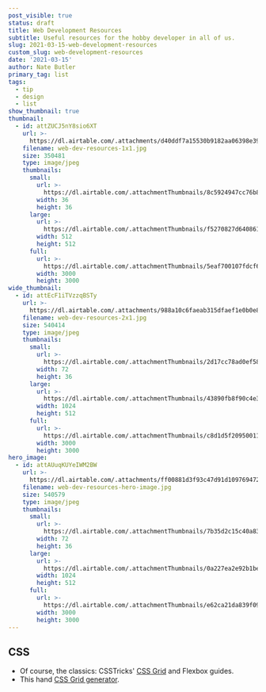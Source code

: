 ```yaml
---
post_visible: true
status: draft
title: Web Development Resources
subtitle: Useful resources for the hobby developer in all of us.
slug: 2021-03-15-web-development-resources
custom_slug: web-development-resources
date: '2021-03-15'
author: Nate Butler
primary_tag: list
tags:
  - tip
  - design
  - list
show_thumbnail: true
thumbnail:
  - id: attZUCJ5nY8sio6XT
    url: >-
      https://dl.airtable.com/.attachments/d40ddf7a15530b9182aa06398e3998a9/5bfa9720/web-dev-resources-1x1.jpg
    filename: web-dev-resources-1x1.jpg
    size: 350481
    type: image/jpeg
    thumbnails:
      small:
        url: >-
          https://dl.airtable.com/.attachmentThumbnails/8c5924947cc76b8c8a873edc6df59273/48780afe
        width: 36
        height: 36
      large:
        url: >-
          https://dl.airtable.com/.attachmentThumbnails/f5270827d640861f547cfff046c35921/ed5e97e3
        width: 512
        height: 512
      full:
        url: >-
          https://dl.airtable.com/.attachmentThumbnails/5eaf700107fdcf672dff8985d2561829/6a03db02
        width: 3000
        height: 3000
wide_thumbnail:
  - id: attEcF1iTVzzqBSTy
    url: >-
      https://dl.airtable.com/.attachments/988a10c6faeab315dfaef1e0b0e8694d/18f5d481/web-dev-resources-2x1.jpg
    filename: web-dev-resources-2x1.jpg
    size: 540414
    type: image/jpeg
    thumbnails:
      small:
        url: >-
          https://dl.airtable.com/.attachmentThumbnails/2d17cc78ad0ef58d7d4ebdef8d5bf409/9ecd7562
        width: 72
        height: 36
      large:
        url: >-
          https://dl.airtable.com/.attachmentThumbnails/43890fb8f90c4e3bce957461cc54b0d7/f9521dba
        width: 1024
        height: 512
      full:
        url: >-
          https://dl.airtable.com/.attachmentThumbnails/c8d1d5f2095001161c82ebeded5ea580/9b543770
        width: 3000
        height: 3000
hero_image:
  - id: attAUuqKUYeIWM2BW
    url: >-
      https://dl.airtable.com/.attachments/ff00881d3f93c47d91d10976947263ff/88f53e18/web-dev-resources-hero-image.jpg
    filename: web-dev-resources-hero-image.jpg
    size: 540579
    type: image/jpeg
    thumbnails:
      small:
        url: >-
          https://dl.airtable.com/.attachmentThumbnails/7b35d2c15c40a83b5660992f992743c1/5b602c98
        width: 72
        height: 36
      large:
        url: >-
          https://dl.airtable.com/.attachmentThumbnails/0a227ea2e92b1befc23115ee1b62c657/c37cbc00
        width: 1024
        height: 512
      full:
        url: >-
          https://dl.airtable.com/.attachmentThumbnails/e62ca21da839f09674453f2238b16121/fbe31141
        width: 3000
        height: 3000
---
```

<h2>CSS</h2><ul><li>Of course, the classics:&nbsp;CSSTricks' <a href="https://css-tricks.com/snippets/css/complete-guide-grid/">CSS&nbsp;Grid</a> and Flexbox guides.</li><li>This hand <a href="https://grid.layoutit.com/">CSS&nbsp;Grid generator</a>.</li></ul>